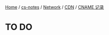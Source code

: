 [Home](https://mengxianbin.github.io) /
[cs-notes](https://mengxianbin.github.io/cs-notes/site) /
[Network](https://mengxianbin.github.io/cs-notes/site/Network) /
[CDN](https://mengxianbin.github.io/cs-notes/site/Network/CDN) /
[CNAME 记录](https://mengxianbin.github.io/cs-notes/site/Network/CDN/CNAME%20%E8%AE%B0%E5%BD%95)

# TO DO
